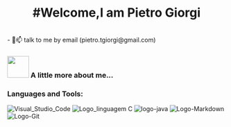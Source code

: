 <div align="center">
  <h1>#Welcome,I am Pietro Giorgi</h1> 
     
  </div>
  <br />
- 💬📫  talk to me by email (pietro.tgiorgi@gmail.com) <br />


### <img src="https://media.giphy.com/media/VgCDAzcKvsR6OM0uWg/giphy.gif" width="50"> A little more about me...  


  <h3>Languages and Tools:</h3>


![Visual_Studio_Code](https://user-images.githubusercontent.com/88438392/164916697-df82f5c9-20ec-4dc2-b701-e7b6b84be4cd.png)
![Logo_linguagem C ](https://user-images.githubusercontent.com/88438392/164917000-229a6c92-0bbc-456b-9b32-84aa4272288f.png)
![logo-java](https://user-images.githubusercontent.com/88438392/164917175-9fa5dba3-b45f-4852-89d3-e266a950fe63.png)
![Logo-Markdown](https://user-images.githubusercontent.com/88438392/164920822-50a8b950-3858-4325-933c-fab8d8f1d7ab.png)
![Logo-Git](https://user-images.githubusercontent.com/88438392/164928740-0340682a-bb9e-47c6-ae63-cf859366d24e.png)



<br />
<br />
  
 


  
